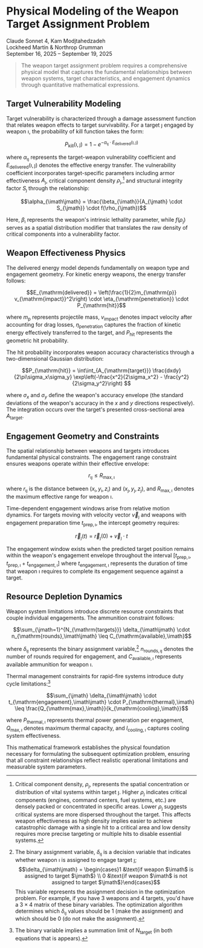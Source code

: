 # Physical Modeling of the Weapon Target Assignment Problem

Claude Sonnet 4, Kam Modjtahedzadeh  
Lockheed Martin & Northrop Grumman  
September 16, 2025 &ndash; September 19, 2025

> The weapon target assignment problem requires a comprehensive physical model that captures the fundamental relationships between weapon systems, target characteristics, and engagement dynamics through quantitative mathematical expressions.

## Target Vulnerability Modeling

Target vulnerability is characterized through a damage assessment function that relates weapon effects to target survivability. For a target $\jmath$ engaged by weapon $\imath$, the probability of kill function takes the form:

$$P_{\mathrm{kill}}(\imath,\jmath) = 1 - e^{-\alpha_{\imath\jmath} \cdot E_{\mathrm{delivered}}(\imath,\jmath)}$$

where $\alpha_{\imath\jmath}$ represents the target-weapon vulnerability coefficient and $E_{\mathrm{delivered}}(\imath,\jmath)$ denotes the effective energy transfer. The vulnerability coefficient incorporates target-specific parameters including armor effectiveness $A_{\jmath}$, critical component density $\rho_{\jmath}$,[^ccd] and structural integrity factor $S_{\jmath}$ through the relationship:

$$\alpha_{\imath\jmath} = \frac{\beta_{\imath}}{A_{\jmath} \cdot S_{\jmath}} \cdot f(\rho_{\jmath})$$

Here, $\beta_{\imath}$ represents the weapon's intrinsic lethality parameter, while $f(\rho_{\jmath})$ serves as a spatial distribution modifier that translates the raw density of critical components into a vulnerability factor.

## Weapon Effectiveness Physics

The delivered energy model depends fundamentally on weapon type and engagement geometry. For kinetic energy weapons, the energy transfer follows:

$$E_{\mathrm{delivered}} = \left(\frac{1}{2}m_{\mathrm{p}} v_{\mathrm{impact}}^2\right) \cdot \eta_{\mathrm{penetration}} \cdot P_{\mathrm{hit}}$$

where $m_{\mathrm{p}}$ represents projectile mass, $v_{\mathrm{impact}}$ denotes impact velocity after accounting for drag losses, $\eta_{\mathrm{penetration}}$ captures the fraction of kinetic energy effectively transferred to the target, and $P_{\mathrm{hit}}$ represents the geometric hit probability.

The hit probability incorporates weapon accuracy characteristics through a two-dimensional Gaussian distribution:

$$P_{\mathrm{hit}} = \int\int_{A_{\mathrm{target}}} \frac{dxdy}{2\pi\sigma_x\sigma_y} \exp\left(-\frac{x^2}{2\sigma_x^2} - \frac{y^2}{2\sigma_y^2}\right) $$

where $\sigma_x$ and $\sigma_y$ define the weapon's accuracy envelope (the standard deviations of the weapon's accuracy in the $x$ and $y$ directions respectively). The integration occurs over the target's presented cross-sectional area $A_{\mathrm{target}}$.

## Engagement Geometry and Constraints

The spatial relationship between weapons and targets introduces fundamental physical constraints. The engagement range constraint ensures weapons operate within their effective envelope:

$$r_{\imath\jmath} \leq R_{\mathrm{max},{\imath}}$$

where $r_{\imath\jmath}$ is the distance between $(x_{\imath}, y_{\imath}, z_{\imath})$ and $(x_{\jmath}, y_{\jmath}, z_{\jmath})$, and $R_{\mathrm{max},{\imath}}$ denotes the maximum effective range for weapon $\imath$.

Time-dependent engagement windows arise from relative motion dynamics. For targets moving with velocity vector $\vec{v}_{\jmath}$ and weapons with engagement preparation time $t_{\mathrm{prep},\imath}$, the intercept geometry requires:

$$\vec{r}_{\jmath}(t) = \vec{r}_{\jmath}(0) + \vec{v}_{\jmath} \cdot t$$

The engagement window exists when the predicted target position remains within the weapon's engagement envelope throughout the interval $[t_{\mathrm{prep},\imath},\,  t_{\mathrm{prep},\imath} + t_{\mathrm{engagement},\imath}]$ where $t_{\mathrm{engagement},\imath}$ represents the duration of time that weapon $\imath$ requires to complete its engagement sequence against a target.

## Resource Depletion Dynamics

Weapon system limitations introduce discrete resource constraints that couple individual engagements. The ammunition constraint follows:

$$\sum_{\jmath=1}^{N_{\mathrm{targets}}} \delta_{\imath\jmath} \cdot n_{\mathrm{rounds},\imath\jmath} \leq C_{\mathrm{available},\imath}$$

where $\delta_{\imath\jmath}$ represents the binary assignment variable,[^bav] $n_{\mathrm{rounds},\imath\jmath}$ denotes the number of rounds required for engagement, and $C_{\mathrm{available},\imath}$ represents available ammunition for weapon $\imath$.

Thermal management constraints for rapid-fire systems introduce duty cycle limitations:[^bvi]

$$\sum_{\jmath} \delta_{\imath\jmath} \cdot t_{\mathrm{engagement},\imath\jmath} \cdot P_{\mathrm{thermal},\imath} \leq \frac{Q_{\mathrm{max},\imath}}{k_{\mathrm{cooling},\imath}}$$

where $P_{\mathrm{thermal},\imath}$ represents thermal power generation per engagement, $Q_{\mathrm{max},\imath}$ denotes maximum thermal capacity, and $l_{\mathrm{cooling},\imath}$ captures cooling system effectiveness.

This mathematical framework establishes the physical foundation necessary for formulating the subsequent optimization problem, ensuring that all constraint relationships reflect realistic operational limitations and measurable system parameters.

[^ccd]: Critical component density, $\rho_{\jmath}$, represents the spatial concentration or distribution of vital systems within target $\jmath$. Higher $\rho_{\jmath}$ indicates critical components (engines, command centers, fuel systems, etc.) are densely packed or concentrated in specific areas. Lower $\rho_{\jmath}$ suggests critical systems are more dispersed throughout the target. This affects weapon effectiveness as high density implies easier to achieve catastrophic damage with a single hit to a critical area and low density requires more precise targeting or multiple hits to disable essential systems.

[^bav]: The binary assignment variable, $\delta_{\imath\jmath}$ is a decision variable that indicates whether weapon $\imath$ is assigned to engage target $\jmath$; $$\delta_{\imath\jmath} = \begin{cases}1 &\text{if weapon $\imath$ is assigned to target $\jmath$} \\ 0 &\text{if weapon $\imath$ is not assigned to target $\jmath$}\end{cases}$$ This variable represents the assignment decision in the optimization problem. For example, if you have $3$ weapons and $4$ targets, you'd have a $3×4$ matrix of these binary variables. The optimization algorithm determines which $\delta_{\imath\jmath}$ values should be $1$ (make the assignment) and which should be $0$ (do not make the assignment).

[^bvi]: The binary variable implies a summation limit of $N_{\mathrm{target}}$ (in both equations that is appears).
